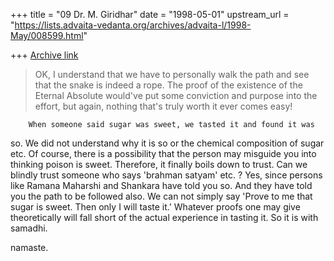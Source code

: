 +++
title = "09 Dr. M. Giridhar"
date = "1998-05-01"
upstream_url = "https://lists.advaita-vedanta.org/archives/advaita-l/1998-May/008599.html"

+++
[Archive link](https://lists.advaita-vedanta.org/archives/advaita-l/1998-May/008599.html)

>OK, I understand that we have to personally walk the path and see that
>the snake is indeed a rope. The proof of the existence of the Eternal
>Absolute would've put some conviction and purpose into the effort, but
>again, nothing that's truly worth it ever comes easy!

        When someone said sugar was sweet, we tasted it and found it was
so. We did not understand why it is so or the chemical composition of
sugar etc. Of course, there is a possibility that the person may misguide
you into thinking poison is sweet. Therefore, it finally boils down to
trust. Can we blindly trust someone who says 'brahman satyam' etc. ? Yes,
since persons like Ramana Maharshi and Shankara have told you so. And they
have told you the path to be followed also. We can not simply say 'Prove
to me that sugar is sweet. Then only I will taste it.' Whatever proofs one
may give theoretically will fall short of the actual experience in tasting
it. So it is with samadhi.

namaste.

